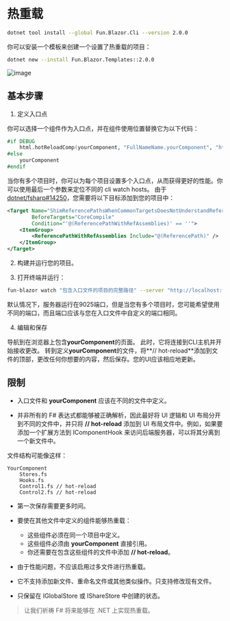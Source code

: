 # 热重载

```sh
dotnet tool install --global Fun.Blazor.Cli --version 2.0.0
```

你可以安装一个模板来创建一个设置了热重载的项目：

```sh
dotnet new --install Fun.Blazor.Templates::2.0.0
```

![image](../assets/site-hot-reload.gif)

## 基本步骤

1. 定义入口点

你可以选择一个组件作为入口点，并在组件使用位置替换它为以下代码：

```fsharp
#if DEBUG               
    html.hotReloadComp(yourComponent, "FullNameName.yourComponent", "http://localhost:9025")
#else        
    yourComponent
#endif    
```

当你有多个项目时，你可以为每个项目设置多个入口点，从而获得更好的性能。你可以使用最后一个参数来定位不同的 cli watch hosts。
由于 [dotnet/fsharp#14250](https://github.com/dotnet/fsharp/issues/14250)，您需要将以下目标添加到您的项目中： 

```xml 
<Target Name="ShimReferencePathsWhenCommonTargetsDoesNotUnderstandReferenceAssemblies" 
        BeforeTargets="CoreCompile" 
        Condition="'@(ReferencePathWithRefAssemblies)' == ''"> 
    <ItemGroup> 
        <ReferencePathWithRefAssemblies Include="@(ReferencePath)" /> 
    </ItemGroup> 
</Target> 
```
2. 构建并运行您的项目。

3. 打开终端并运行：

```sh 
fun-blazor watch "包含入口文件的项目的完整路径" --server "http://localhost:9025"
```

默认情况下，服务器运行在9025端口，但是当您有多个项目时，您可能希望使用不同的端口，而且端口应该与您在入口文件中自定义的端口相同。 

4. 编辑和保存

导航到在浏览器上包含**yourComponent**的页面。 此时，它将连接到CLI主机并开始接收更改。 
转到定义**yourComponent**的文件，将**// hot-reload**添加到文件的顶部，更改任何你想要的内容，然后保存。您的UI应该相应地更新。

## 限制

- 入口文件和 **yourComponent** 应该在不同的文件中定义。

- 并非所有的 F# 表达式都能够被正确解析，因此最好将 UI 逻辑和 UI 布局分开到不同的文件中，并只将 **// hot-reload** 添加到 UI 布局文件中。例如，如果要添加一个扩展方法到 IComponentHook 来访问后端服务器，可以将其分离到一个新文件中。

文件结构可能像这样：

```
YourComponent
    Stores.fs
    Hooks.fs
    Control1.fs // hot-reload
    Control2.fs // hot-reload
```

- 第一次保存需要更多时间。

- 要使在其他文件中定义的组件能够热重载：

  - 这些组件必须在同一个项目中定义。
  - 这些组件必须由 **yourComponent** 直接引用。
  - 你还需要在包含这些组件的文件中添加 **// hot-reload**。

- 由于性能问题，不应该启用过多文件进行热重载。

- 它不支持添加新文件、重命名文件或其他类似操作。只支持修改现有文件。

- 只保留在 IGlobalStore 或 IShareStore 中创建的状态。


> 让我们祈祷 F# 将来能够在 .NET 上实现热重载。
